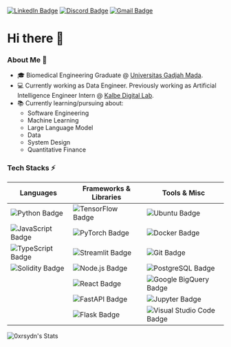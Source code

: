 [![LinkedIn Badge](https://img.shields.io/badge/rsydn-0A66C2?logo=linkedin&logoColor=fff&style=flat&href=https://www.linkedin.com/in/rsydn/)](https://www.linkedin.com/in/rsydn/) [![Discord Badge](https://img.shields.io/badge/diabolicjoker-5865F2?logo=discord&logoColor=fff&style=flat&href=https://discordapp.com/users/312064147154010112)](https://discordapp.com/users/312064147154010112) [![Gmail Badge](https://img.shields.io/badge/rasyidanakbar@mail.ugm.ac.id-EA4335?logo=gmail&logoColor=fff&style=flat&href=mailto:rasyidanakbar@mail.ugm.ac.id)](mailto:rasyidanakbar@mail.ugm.ac.id)

# Hi there 👋 

### About Me 🤔

- 🎓 Biomedical Engineering Graduate @ [Universitas Gadjah Mada](https://ugm.ac.id/en/).
- 💻 Currently working as Data Engineer. Previously working as Artificial Intelligence Engineer Intern @ [Kalbe Digital Lab](https://www.kalbe.co.id/en).
- 📚 Currently learning/pursuing about:
  - Software Engineering
  - Machine Learning
  - Large Language Model
  - Data
  - System Design
  - Quantitative Finance

### Tech Stacks ⚡

| **Languages**        | **Frameworks & Libraries** | **Tools & Misc**            |
|----------------------|----------------------------|-----------------------------|
| ![Python Badge](https://img.shields.io/badge/Python-3776AB?logo=python&logoColor=fff&style=flat) | ![TensorFlow Badge](https://img.shields.io/badge/TensorFlow-FF6F00?logo=tensorflow&logoColor=fff&style=flat) | ![Ubuntu Badge](https://img.shields.io/badge/Ubuntu-E95420?logo=ubuntu&logoColor=fff&style=flat) |
| ![JavaScript Badge](https://img.shields.io/badge/JavaScript-F7DF1E?logo=javascript&logoColor=000&style=flat) | ![PyTorch Badge](https://img.shields.io/badge/PyTorch-EE4C2C?logo=pytorch&logoColor=fff&style=flat) | ![Docker Badge](https://img.shields.io/badge/Docker-2496ED?logo=docker&logoColor=fff&style=flat) |
| ![TypeScript Badge](https://img.shields.io/badge/TypeScript-3178C6?logo=typescript&logoColor=fff&style=flat) | ![Streamlit Badge](https://img.shields.io/badge/Streamlit-FF4B4B?logo=streamlit&logoColor=fff&style=flat) | ![Git Badge](https://img.shields.io/badge/Git-F05032?logo=git&logoColor=fff&style=flat) |
| ![Solidity Badge](https://img.shields.io/badge/Solidity-363636?logo=solidity&logoColor=fff&style=flat)  | ![Node.js Badge](https://img.shields.io/badge/Node.js-393?logo=nodedotjs&logoColor=fff&style=flat) | ![PostgreSQL Badge](https://img.shields.io/badge/PostgreSQL-4169E1?logo=postgresql&logoColor=fff&style=flat) |
|                      | ![React Badge](https://img.shields.io/badge/React-61DAFB?logo=react&logoColor=000&style=flat) | ![Google BigQuery Badge](https://img.shields.io/badge/Google%20BigQuery-669DF6?logo=googlebigquery&logoColor=fff&style=flat) |
|                      | ![FastAPI Badge](https://img.shields.io/badge/FastAPI-009688?logo=fastapi&logoColor=fff&style=flat) | ![Jupyter Badge](https://img.shields.io/badge/Jupyter-F37626?logo=jupyter&logoColor=fff&style=flat) |
|                      | ![Flask Badge](https://img.shields.io/badge/Flask-000?logo=flask&logoColor=fff&style=flat) | ![Visual Studio Code Badge](https://img.shields.io/badge/Visual%20Studio%20Code-007ACC?logo=visualstudiocode&logoColor=fff&style=flat) |

![0xrsydn's Stats](https://github-readme-stats.vercel.app/api?username=0xrsydn&theme=vue-dark&show_icons=true&hide_border=true&count_private=true)

